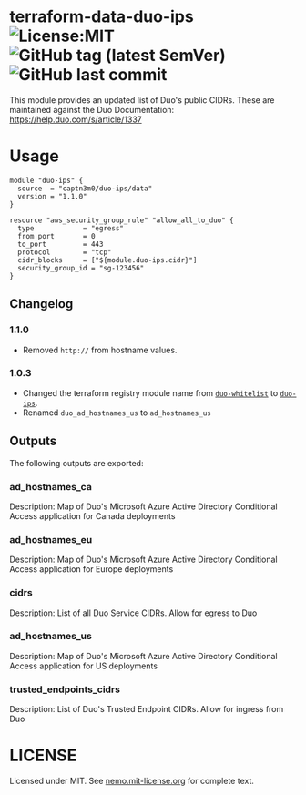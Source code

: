 # terraform-data-duo-ips ![License:MIT](https://img.shields.io/badge/license-MIT-blue.svg) ![GitHub tag (latest SemVer)](https://img.shields.io/github/v/tag/captn3m0/terraform-data-duo-ips?sort=semver) ![GitHub last commit](https://img.shields.io/github/last-commit/captn3m0/terraform-data-duo-ips)

This module provides an updated list of Duo's public CIDRs. These are maintained against the Duo Documentation: https://help.duo.com/s/article/1337

# Usage

```hcl
module "duo-ips" {
  source  = "captn3m0/duo-ips/data"
  version = "1.1.0"
}

resource "aws_security_group_rule" "allow_all_to_duo" {
  type            = "egress"
  from_port       = 0
  to_port         = 443
  protocol        = "tcp"
  cidr_blocks     = ["${module.duo-ips.cidr}"]
  security_group_id = "sg-123456"
}
```

## Changelog

### 1.1.0

- Removed `http://` from hostname values.

### 1.0.3

- Changed the terraform registry module name from [`duo-whitelist`](https://registry.terraform.io/modules/captn3m0/duo-whitelist) to [`duo-ips`](https://registry.terraform.io/modules/captn3m0/duo-ips).
- Renamed `duo_ad_hostnames_us` to `ad_hostnames_us`

## Outputs

The following outputs are exported:

### ad\_hostnames\_ca

Description: Map of Duo's Microsoft Azure Active Directory Conditional Access application for Canada deployments

### ad\_hostnames\_eu

Description: Map of Duo's Microsoft Azure Active Directory Conditional Access application for Europe deployments

### cidrs

Description: List of all Duo Service CIDRs. Allow for egress to Duo

### ad\_hostnames\_us

Description: Map of Duo's Microsoft Azure Active Directory Conditional Access application for US deployments

### trusted\_endpoints\_cidrs

Description: List of Duo's Trusted Endpoint CIDRs. Allow for ingress from Duo

# LICENSE

Licensed under MIT. See [nemo.mit-license.org](https://nemo.mit-license.org/) for complete text.
